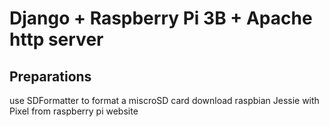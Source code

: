 # Django + Raspberry Pi 3B + Apache http server 

## Preparations
use SDFormatter to format a miscroSD card
download raspbian Jessie with Pixel from raspberry pi website
 
